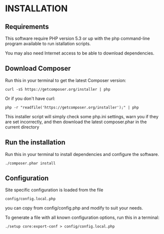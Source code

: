 INSTALLATION
============

Requirements
------------

This software require PHP version 5.3 or up with the php command-line
program available to run istallation scripts.

You may also need Internet access to be able to download dependencies.

Download Composer
-----------------

Run this in your terminal to get the latest Composer version:

    curl -sS https://getcomposer.org/installer | php

Or if you don't have curl:

    php -r "readfile('https://getcomposer.org/installer');" | php

This installer script will simply check some php.ini settings, warn you
if they are set incorrectly, and then download the latest composer.phar
in the current directory

Run the installation
--------------------

Run this in your terminal to install dependencies and configure the
software.

    ./composer.phar install

Configuration
-------------

Site specific configuration is loaded from the file

    config/config.local.php

you can copy from config/config.php and modify to suit your needs.

To generate a file with all known configuration options, run this in a
terminal:

    ./setup core:export-conf > config/config.local.php
